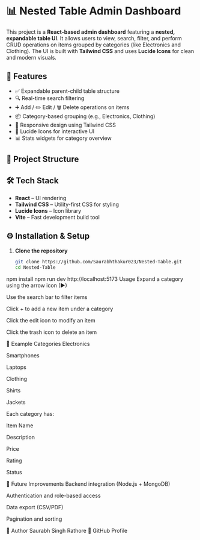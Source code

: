 # 📊 Nested Table Admin Dashboard

This project is a **React-based admin dashboard** featuring a **nested, expandable table UI**. It allows users to view, search, filter, and perform CRUD operations on items grouped by categories (like Electronics and Clothing). The UI is built with **Tailwind CSS** and uses **Lucide Icons** for clean and modern visuals.

## 🚀 Features

- ✅ Expandable parent-child table structure
- 🔍 Real-time search filtering
- ➕ Add / ✏️ Edit / 🗑️ Delete operations on items
- 📦 Category-based grouping (e.g., Electronics, Clothing)
- 📱 Responsive design using Tailwind CSS
- 🎨 Lucide Icons for interactive UI
- 📊 Stats widgets for category overview

## 📂 Project Structure


## 🛠️ Tech Stack

- **React** – UI rendering
- **Tailwind CSS** – Utility-first CSS for styling
- **Lucide Icons** – Icon library
- **Vite** – Fast development build tool

## ⚙️ Installation & Setup

1. **Clone the repository**
   ```bash
   git clone https://github.com/Saurabhthakur023/Nested-Table.git
   cd Nested-Table
npm install
npm run dev
http://localhost:5173
 Usage
Expand a category using the arrow icon (▶)

Use the search bar to filter items

Click + to add a new item under a category

Click the edit icon to modify an item

Click the trash icon to delete an item

🧩 Example Categories
Electronics

Smartphones

Laptops

Clothing

Shirts

Jackets

Each category has:

Item Name

Description

Price

Rating

Status

📌 Future Improvements
Backend integration (Node.js + MongoDB)

Authentication and role-based access

Data export (CSV/PDF)

Pagination and sorting

🙌 Author
Saurabh Singh Rathore
🔗 GitHub Profile
